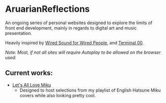 # AruarianReflections
An ongoing series of personal websites designed to explore the limits of front end development, mainly in regards to digital art and music presentation.

Heavily inspired by [Wired Sound for Wired People](https://fauux.neocities.org/), and [Terminal 00](https://angusnicneven.com/).

**Note*: Most, if not all sites will require Autoplay to be allowed on the browser used.*

## Current works:
* [Let's All Love Miku](https://jcurtis182.github.io/AruarianReflections/Miku/index.html)
  * Designed to host selections from my playlist of English Hatsune Miku covers while also looking pretty cool.

